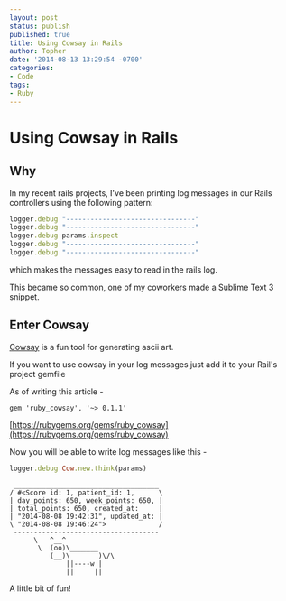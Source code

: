 ```yaml
---
layout: post
status: publish
published: true
title: Using Cowsay in Rails
author: Topher
date: '2014-08-13 13:29:54 -0700'
categories:
- Code
tags:
- Ruby
---
```



# Using Cowsay in Rails

## Why

In my recent rails projects, I've been printing log messages in our Rails controllers using the following pattern:

``` ruby
logger.debug "--------------------------------"
logger.debug "--------------------------------"
logger.debug params.inspect
logger.debug "--------------------------------"
logger.debug "--------------------------------"
```

which makes the messages easy to read in the rails log.

This became so common, one of my coworkers made a Sublime Text 3 snippet.

## Enter Cowsay

[Cowsay](http://en.wikipedia.org/wiki/Cowsay) is a fun tool for generating ascii art.


If you want to use cowsay in your log messages just add it to your Rail's project gemfile

As of writing this article -

`gem 'ruby_cowsay', '~> 0.1.1'`

[https://rubygems.org/gems/ruby_cowsay](https://rubygems.org/gems/ruby_cowsay)

Now you will be able to write log messages like this -

```ruby
logger.debug Cow.new.think(params)
```

```
 ____________________________________
/ #<Score id: 1, patient_id: 1,      \
| day_points: 650, week_points: 650, |
| total_points: 650, created_at:     |
| "2014-08-08 19:42:31", updated_at: |
\ "2014-08-08 19:46:24">             /
 ------------------------------------
      \   ^__^
       \  (oo)\_______
          (__)\       )\/\
              ||----w |
              ||     ||
```

A little bit of fun!

